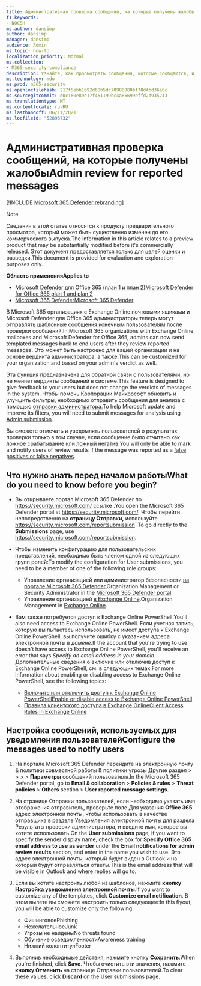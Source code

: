 ```yaml
---
title: Административная проверка сообщений, на которые получены жалобы
f1.keywords:
- NOCSH
ms.author: dansimp
author: dansimp
manager: dansimp
audience: Admin
ms.topic: how-to
localization_priority: Normal
ms.collection:
- M365-security-compliance
description: Узнайте, как просмотреть сообщения, которые сообщаются, и дать отзывы пользователям.
ms.technology: mdo
ms.prod: m365-security
ms.openlocfilehash: 217f5ebb1692d68b5dc70988888bf78d4bd36a0c
ms.sourcegitcommit: d0c160e89e17f451199bc4a85699effd2d935213
ms.translationtype: MT
ms.contentlocale: ru-RU
ms.lasthandoff: 06/11/2021
ms.locfileid: "52893732"
---
```

# <a name="admin-review-for-reported-messages"></a><span data-ttu-id="aa420-103">Административная проверка сообщений, на которые получены жалобы</span><span class="sxs-lookup"><span data-stu-id="aa420-103">Admin review for reported messages</span></span>

[!INCLUDE [Microsoft 365 Defender rebranding](../includes/microsoft-defender-for-office.md)]

> [!NOTE]
> <span data-ttu-id="aa420-104">Сведения в этой статье относятся к продукту предварительного просмотра, который может быть существенно изменен до его коммерческого выпуска.</span><span class="sxs-lookup"><span data-stu-id="aa420-104">The information in this article relates to a preview product that may be substantially modified before it's commercially released.</span></span> <span data-ttu-id="aa420-105">Этот документ предоставляется только для целей оценки и разведки.</span><span class="sxs-lookup"><span data-stu-id="aa420-105">This document is provided for evaluation and exploration purposes only.</span></span>

<span data-ttu-id="aa420-106">**Область применения**</span><span class="sxs-lookup"><span data-stu-id="aa420-106">**Applies to**</span></span>
- [<span data-ttu-id="aa420-107">Microsoft Defender для Office 365 (план 1 и план 2)</span><span class="sxs-lookup"><span data-stu-id="aa420-107">Microsoft Defender for Office 365 plan 1 and plan 2</span></span>](defender-for-office-365.md)
- [<span data-ttu-id="aa420-108">Microsoft 365 Defender</span><span class="sxs-lookup"><span data-stu-id="aa420-108">Microsoft 365 Defender</span></span>](../defender/microsoft-365-defender.md)

<span data-ttu-id="aa420-109">В Microsoft 365 организациях с Exchange Online почтовыми ящиками и Microsoft Defender для Office 365 администраторы теперь могут отправлять шаблонные сообщения конечным пользователям после проверки сообщений.</span><span class="sxs-lookup"><span data-stu-id="aa420-109">In Microsoft 365 organizations with Exchange Online mailboxes and Microsoft Defender for Office 365, admins can now send templated messages back to end users after they review reported messages.</span></span> <span data-ttu-id="aa420-110">Это может быть настроено для вашей организации и на основе вердикта администратора, а также.</span><span class="sxs-lookup"><span data-stu-id="aa420-110">This can be customized for your organization and based on your admin's verdict as well.</span></span>

<span data-ttu-id="aa420-111">Эта функция предназначена для обратной связи с пользователями, но не меняет вердикты сообщений в системе.</span><span class="sxs-lookup"><span data-stu-id="aa420-111">This feature is designed to give feedback to your users but does not change the verdicts of messages in the system.</span></span> <span data-ttu-id="aa420-112">Чтобы помочь Корпорации Майкрософт обновить и улучшить фильтры, необходимо отправить сообщения для анализа с помощью [отправки администратора.](admin-submission.md)</span><span class="sxs-lookup"><span data-stu-id="aa420-112">To help Microsoft update and improve its filters, you will need to submit messages for analysis using [Admin submission](admin-submission.md).</span></span>

<span data-ttu-id="aa420-113">Вы сможете отмечать и уведомлять пользователей о результатах проверки только в том случае, если сообщение было отчитано как ложное срабатывание или [ложный негатив.](report-false-positives-and-false-negatives.md)</span><span class="sxs-lookup"><span data-stu-id="aa420-113">You will only be able to mark and notify users of review results if the message was reported as a [false positives or false negatives](report-false-positives-and-false-negatives.md).</span></span>

## <a name="what-do-you-need-to-know-before-you-begin"></a><span data-ttu-id="aa420-114">Что нужно знать перед началом работы</span><span class="sxs-lookup"><span data-stu-id="aa420-114">What do you need to know before you begin?</span></span>

- <span data-ttu-id="aa420-115">Вы открываете портал Microsoft 365 Defender по <https://security.microsoft.com/> ссылке .</span><span class="sxs-lookup"><span data-stu-id="aa420-115">You open the Microsoft 365 Defender portal at <https://security.microsoft.com/>.</span></span> <span data-ttu-id="aa420-116">Чтобы перейти непосредственно на **страницу Отправки,** используйте <https://security.microsoft.com/reportsubmission> .</span><span class="sxs-lookup"><span data-stu-id="aa420-116">To go directly to the **Submissions** page, use <https://security.microsoft.com/reportsubmission>.</span></span>

- <span data-ttu-id="aa420-117">Чтобы изменить конфигурацию для пользовательских представлений, необходимо быть членом одной из следующих групп ролей:</span><span class="sxs-lookup"><span data-stu-id="aa420-117">To modify the configuration for User submissions, you need to be a member of one of the following role groups:</span></span>
  - <span data-ttu-id="aa420-118">Управление организацией или администратор безопасности [на портале Microsoft 365 Defender.](permissions-microsoft-365-security-center.md)</span><span class="sxs-lookup"><span data-stu-id="aa420-118">Organization Management or Security Administrator in the [Microsoft 365 Defender portal](permissions-microsoft-365-security-center.md).</span></span>
  - <span data-ttu-id="aa420-119">Управление организацией [в Exchange Online](/Exchange/permissions-exo/permissions-exo#role-groups).</span><span class="sxs-lookup"><span data-stu-id="aa420-119">Organization Management in [Exchange Online](/Exchange/permissions-exo/permissions-exo#role-groups).</span></span>

- <span data-ttu-id="aa420-120">Вам также потребуется доступ к Exchange Online PowerShell.</span><span class="sxs-lookup"><span data-stu-id="aa420-120">You'll also need access to Exchange Online PowerShell.</span></span> <span data-ttu-id="aa420-121">Если учетная запись, которую вы пытаетесь использовать, не имеет доступа к Exchange Online PowerShell, вы получите ошибку с указанием адреса электронной почты в *домене.*</span><span class="sxs-lookup"><span data-stu-id="aa420-121">If the account that you're trying to use doesn't have access to Exchange Online PowerShell, you'll receive an error that says *Specify an email address in your domain*.</span></span> <span data-ttu-id="aa420-122">Дополнительные сведения о включив или отключив доступ к Exchange Online PowerShell, см. в следующих темах:</span><span class="sxs-lookup"><span data-stu-id="aa420-122">For more information about enabling or disabling access to Exchange Online PowerShell, see the following topics:</span></span>
  - [<span data-ttu-id="aa420-123">Включить или отключить доступ к Exchange Online PowerShell</span><span class="sxs-lookup"><span data-stu-id="aa420-123">Enable or disable access to Exchange Online PowerShell</span></span>](/powershell/exchange/disable-access-to-exchange-online-powershell)
  - [<span data-ttu-id="aa420-124">Правила клиентского доступа в Exchange Online</span><span class="sxs-lookup"><span data-stu-id="aa420-124">Client Access Rules in Exchange Online</span></span>](/exchange/clients-and-mobile-in-exchange-online/client-access-rules/client-access-rules)

## <a name="configure-the-messages-used-to-notify-users"></a><span data-ttu-id="aa420-125">Настройка сообщений, используемых для уведомления пользователей</span><span class="sxs-lookup"><span data-stu-id="aa420-125">Configure the messages used to notify users</span></span>

1. <span data-ttu-id="aa420-126">На портале Microsoft 365 Defender перейдите  на электронную почту & политики совместной работы & политики угрозы Другие раздел \>  \>  \>  \> **Параметры** сообщений пользователя.</span><span class="sxs-lookup"><span data-stu-id="aa420-126">In the Microsoft 365 Defender portal, go to **Email & collaboration** \> **Policies & rules** \> **Threat policies** \> **Others** section \> **User reported message settings**.</span></span>

2. <span data-ttu-id="aa420-127">На  странице Отправки пользователей, если необходимо указать имя отображения отправитель, проверьте поле Для указания **Office 365**  адрес электронной почты, чтобы использовать в качестве отправщика в разделе Уведомления электронной почты для раздела Результаты проверки администратора, и введите имя, которое вы хотите использовать.</span><span class="sxs-lookup"><span data-stu-id="aa420-127">On the **User submissions** page, if you want to specify the sender display name, check the box for **Specify Office 365 email address to use as sender** under the **Email notifications for admin review results** section, and enter in the name you wish to use.</span></span> <span data-ttu-id="aa420-128">Это адрес электронной почты, который будет виден в Outlook и на который будут отправляться ответы.</span><span class="sxs-lookup"><span data-stu-id="aa420-128">This is the email address that will be visible in Outlook and where replies will go to.</span></span>

3. <span data-ttu-id="aa420-129">Если вы хотите настроить любой из шаблонов, нажмите **кнопку Настройка уведомления электронной почты**.</span><span class="sxs-lookup"><span data-stu-id="aa420-129">If you want to customize any of the templates, click **Customize email notification**.</span></span> <span data-ttu-id="aa420-130">В этом вылете вы сможете настроить только следующее:</span><span class="sxs-lookup"><span data-stu-id="aa420-130">In this flyout, you will be able to customize only the following:</span></span>
    - <span data-ttu-id="aa420-131">Фишинговое</span><span class="sxs-lookup"><span data-stu-id="aa420-131">Phishing</span></span>
    - <span data-ttu-id="aa420-132">Нежелательное</span><span class="sxs-lookup"><span data-stu-id="aa420-132">Junk</span></span>
    - <span data-ttu-id="aa420-133">Угрозы не найдены</span><span class="sxs-lookup"><span data-stu-id="aa420-133">No threats found</span></span>
    - <span data-ttu-id="aa420-134">Обучение осведомленности</span><span class="sxs-lookup"><span data-stu-id="aa420-134">Awareness training</span></span>
    - <span data-ttu-id="aa420-135">Нижний колонтитул</span><span class="sxs-lookup"><span data-stu-id="aa420-135">Footer</span></span>

4. <span data-ttu-id="aa420-136">Выполнив необходимые действия, нажмите кнопку **Сохранить**.</span><span class="sxs-lookup"><span data-stu-id="aa420-136">When you're finished, click **Save**.</span></span> <span data-ttu-id="aa420-137">Чтобы очистить эти значения, нажмите **кнопку Отменить** на странице Отправки пользователей.</span><span class="sxs-lookup"><span data-stu-id="aa420-137">To clear these values, click **Discard** on the User submissions page.</span></span>
